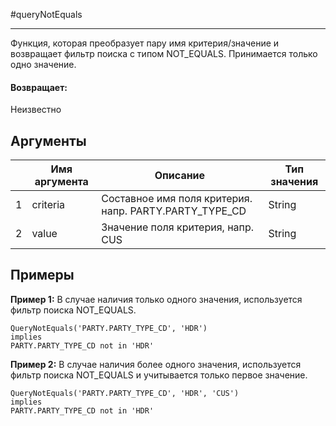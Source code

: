 #queryNotEquals

---

Функция, которая преобразует пару имя критерия/значение и возвращает фильтр поиска с типом NOT_EQUALS. Принимается только одно значение.

#### Возвращает:

Неизвестно

## Аргументы

|  | Имя аргумента | Описание | Тип значения |
| --- | --- | --- | --- |
| 1 | criteria | Составное имя поля критерия. напр. PARTY.PARTY\_TYPE\_CD | String |
| 2 | value | Значение поля критерия, напр. CUS | String |

## Примеры

**Пример 1:** В случае наличия только одного значения, используется фильтр поиска NOT_EQUALS.
```
QueryNotEquals('PARTY.PARTY_TYPE_CD', 'HDR')
implies
PARTY.PARTY_TYPE_CD not in 'HDR'
```

**Пример 2:** В случае наличия более одного значения, используется фильтр поиска NOT_EQUALS и учитывается только первое значение.
```
QueryNotEquals('PARTY.PARTY_TYPE_CD', 'HDR', 'CUS')
implies
PARTY.PARTY_TYPE_CD not in 'HDR'
```

